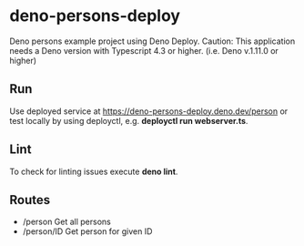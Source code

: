 # deno-persons-deploy
Deno persons example project using Deno Deploy. Caution: This application needs a Deno version with Typescript 4.3 or higher. (i.e. Deno v.1.11.0 or higher)

## Run
Use deployed service at https://deno-persons-deploy.deno.dev/person or test locally by using deployctl, e.g. **deployctl run webserver.ts**.

## Lint
To check for linting issues execute **deno lint**.

## Routes
* /person Get all persons
* /person/ID Get person for given ID

